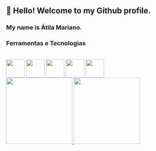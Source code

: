 ## 👋 Hello! Welcome to my Github profile.
### My name is Átila Mariano.

### Ferramentas e Tecnologias

<div style="display: inline_block"><br>
<img align="center" src="https://cdn.jsdelivr.net/gh/devicons/devicon/icons/javascript/javascript-original.svg" width="50" height="50"/> 
<img align="center" src="https://cdn.jsdelivr.net/gh/devicons/devicon/icons/html5/html5-original-wordmark.svg" width="50" height="50"/>
<img align="center" src="https://cdn.jsdelivr.net/gh/devicons/devicon/icons/css3/css3-original-wordmark.svg" width="50" height="50"/>
<img align="center" align="center" src="https://cdn.jsdelivr.net/gh/devicons/devicon/icons/nodejs/nodejs-plain.svg" width="50" height="50"/>
<img align="center" src="https://cdn.jsdelivr.net/gh/devicons/devicon/icons/vscode/vscode-original-wordmark.svg" width="50" height="50"/>
</div>       
          
 <div>
<a href="https://github.com/atilamariano">
<img height="180em" src="https://github-readme-stats.vercel.app/api/top-langs/?username=atilamariano-aqui&layout=compact&langs_count=7&theme=dracula"/>
<img height="180em" src="https://github-readme-stats.vercel.app/api?username=atilamariano-aqui&show_icons=true&theme=dracula&include_all_commits=true&count_private=true"/>
</div>           
          
